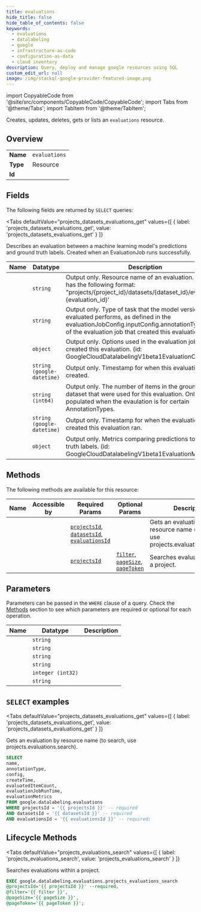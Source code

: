 ```yaml
--- 
title: evaluations
hide_title: false
hide_table_of_contents: false
keywords:
  - evaluations
  - datalabeling
  - google
  - infrastructure-as-code
  - configuration-as-data
  - cloud inventory
description: Query, deploy and manage google resources using SQL
custom_edit_url: null
image: /img/stackql-google-provider-featured-image.png
---
```


import CopyableCode from '@site/src/components/CopyableCode/CopyableCode';
import Tabs from '@theme/Tabs';
import TabItem from '@theme/TabItem';

Creates, updates, deletes, gets or lists an <code>evaluations</code> resource.

## Overview
<table><tbody>
<tr><td><b>Name</b></td><td><code>evaluations</code></td></tr>
<tr><td><b>Type</b></td><td>Resource</td></tr>
<tr><td><b>Id</b></td><td><CopyableCode code="google.datalabeling.evaluations" /></td></tr>
</tbody></table>

## Fields

The following fields are returned by `SELECT` queries:

<Tabs
    defaultValue="projects_datasets_evaluations_get"
    values={[
        { label: 'projects_datasets_evaluations_get', value: 'projects_datasets_evaluations_get' }
    ]}
>
<TabItem value="projects_datasets_evaluations_get">

Describes an evaluation between a machine learning model's predictions and ground truth labels. Created when an EvaluationJob runs successfully.

<table>
<thead>
    <tr>
    <th>Name</th>
    <th>Datatype</th>
    <th>Description</th>
    </tr>
</thead>
<tbody>
<tr>
    <td><CopyableCode code="name" /></td>
    <td><code>string</code></td>
    <td>Output only. Resource name of an evaluation. The name has the following format: "projects/&#123;project_id&#125;/datasets/&#123;dataset_id&#125;/evaluations/ &#123;evaluation_id&#125;'</td>
</tr>
<tr>
    <td><CopyableCode code="annotationType" /></td>
    <td><code>string</code></td>
    <td>Output only. Type of task that the model version being evaluated performs, as defined in the evaluationJobConfig.inputConfig.annotationType field of the evaluation job that created this evaluation.</td>
</tr>
<tr>
    <td><CopyableCode code="config" /></td>
    <td><code>object</code></td>
    <td>Output only. Options used in the evaluation job that created this evaluation. (id: GoogleCloudDatalabelingV1beta1EvaluationConfig)</td>
</tr>
<tr>
    <td><CopyableCode code="createTime" /></td>
    <td><code>string (google-datetime)</code></td>
    <td>Output only. Timestamp for when this evaluation was created.</td>
</tr>
<tr>
    <td><CopyableCode code="evaluatedItemCount" /></td>
    <td><code>string (int64)</code></td>
    <td>Output only. The number of items in the ground truth dataset that were used for this evaluation. Only populated when the evaulation is for certain AnnotationTypes.</td>
</tr>
<tr>
    <td><CopyableCode code="evaluationJobRunTime" /></td>
    <td><code>string (google-datetime)</code></td>
    <td>Output only. Timestamp for when the evaluation job that created this evaluation ran.</td>
</tr>
<tr>
    <td><CopyableCode code="evaluationMetrics" /></td>
    <td><code>object</code></td>
    <td>Output only. Metrics comparing predictions to ground truth labels. (id: GoogleCloudDatalabelingV1beta1EvaluationMetrics)</td>
</tr>
</tbody>
</table>
</TabItem>
</Tabs>

## Methods

The following methods are available for this resource:

<table>
<thead>
    <tr>
    <th>Name</th>
    <th>Accessible by</th>
    <th>Required Params</th>
    <th>Optional Params</th>
    <th>Description</th>
    </tr>
</thead>
<tbody>
<tr>
    <td><a href="#projects_datasets_evaluations_get"><CopyableCode code="projects_datasets_evaluations_get" /></a></td>
    <td><CopyableCode code="select" /></td>
    <td><a href="#parameter-projectsId"><code>projectsId</code></a>, <a href="#parameter-datasetsId"><code>datasetsId</code></a>, <a href="#parameter-evaluationsId"><code>evaluationsId</code></a></td>
    <td></td>
    <td> Gets an evaluation by resource name (to search, use projects.evaluations.search).</td>
</tr>
<tr>
    <td><a href="#projects_evaluations_search"><CopyableCode code="projects_evaluations_search" /></a></td>
    <td><CopyableCode code="exec" /></td>
    <td><a href="#parameter-projectsId"><code>projectsId</code></a></td>
    <td><a href="#parameter-filter"><code>filter</code></a>, <a href="#parameter-pageSize"><code>pageSize</code></a>, <a href="#parameter-pageToken"><code>pageToken</code></a></td>
    <td>Searches evaluations within a project.</td>
</tr>
</tbody>
</table>

## Parameters

Parameters can be passed in the `WHERE` clause of a query. Check the [Methods](#methods) section to see which parameters are required or optional for each operation.

<table>
<thead>
    <tr>
    <th>Name</th>
    <th>Datatype</th>
    <th>Description</th>
    </tr>
</thead>
<tbody>
<tr id="parameter-datasetsId">
    <td><CopyableCode code="datasetsId" /></td>
    <td><code>string</code></td>
    <td></td>
</tr>
<tr id="parameter-evaluationsId">
    <td><CopyableCode code="evaluationsId" /></td>
    <td><code>string</code></td>
    <td></td>
</tr>
<tr id="parameter-projectsId">
    <td><CopyableCode code="projectsId" /></td>
    <td><code>string</code></td>
    <td></td>
</tr>
<tr id="parameter-filter">
    <td><CopyableCode code="filter" /></td>
    <td><code>string</code></td>
    <td></td>
</tr>
<tr id="parameter-pageSize">
    <td><CopyableCode code="pageSize" /></td>
    <td><code>integer (int32)</code></td>
    <td></td>
</tr>
<tr id="parameter-pageToken">
    <td><CopyableCode code="pageToken" /></td>
    <td><code>string</code></td>
    <td></td>
</tr>
</tbody>
</table>

## `SELECT` examples

<Tabs
    defaultValue="projects_datasets_evaluations_get"
    values={[
        { label: 'projects_datasets_evaluations_get', value: 'projects_datasets_evaluations_get' }
    ]}
>
<TabItem value="projects_datasets_evaluations_get">

 Gets an evaluation by resource name (to search, use projects.evaluations.search).

```sql
SELECT
name,
annotationType,
config,
createTime,
evaluatedItemCount,
evaluationJobRunTime,
evaluationMetrics
FROM google.datalabeling.evaluations
WHERE projectsId = '{{ projectsId }}' -- required
AND datasetsId = '{{ datasetsId }}' -- required
AND evaluationsId = '{{ evaluationsId }}' -- required;
```
</TabItem>
</Tabs>


## Lifecycle Methods

<Tabs
    defaultValue="projects_evaluations_search"
    values={[
        { label: 'projects_evaluations_search', value: 'projects_evaluations_search' }
    ]}
>
<TabItem value="projects_evaluations_search">

Searches evaluations within a project.

```sql
EXEC google.datalabeling.evaluations.projects_evaluations_search 
@projectsId='{{ projectsId }}' --required, 
@filter='{{ filter }}', 
@pageSize='{{ pageSize }}', 
@pageToken='{{ pageToken }}';
```
</TabItem>
</Tabs>
